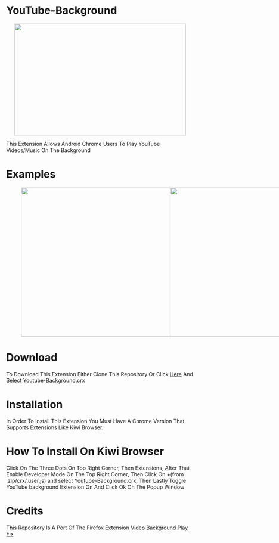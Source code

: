 # YouTube-Background
<p align="center">
  <img width="460" height="300" src="https://github.com/alkisqwe/Youtube-Background/assets/73914940/737db5c7-806f-44ef-b315-90da95f4b2f9">
</p>
This Extension Allows Android Chrome Users To Play YouTube Videos/Music On The Background

# Examples
<figure class="half" style="display:flex">
    <img style="width:400px" src="https://github.com/alkisqwe/Youtube-Background/assets/73914940/34d23210-7cfd-4c67-b4ab-a49b6e5f8ee6">
    <img style="width:400px" src="https://github.com/alkisqwe/Youtube-Background/assets/73914940/28fbf9fc-9608-48f1-be9c-2a9d42a1679c">
    <figcaption></figcaption>
</figure>

# Download
To Download This Extension Either Clone This Repository Or Click <a href="https://github.com/alkisqwe/Youtube-Background/releases">Here</a> And Select Youtube-Background.crx

# Installation

In Order To Install This Extension You Must Have A Chrome Version That Supports Extensions Like Kiwi Browser.

# How To Install On Kiwi Browser

Click On The Three Dots On Top Right Corner, Then Extensions, After That Enable Developer Mode On The Top Right Corner, Then Click On +(from .zip/crx/.user.js) and select Youtube-Background.crx, Then Lastly Toggle YouTube background Extension On And Click Ok On The Popup Window

# Credits

This Repository Is A Port Of The Firefox Extension <a href="https://github.com/mozilla/video-bg-play">Video Background Play Fix</a>

